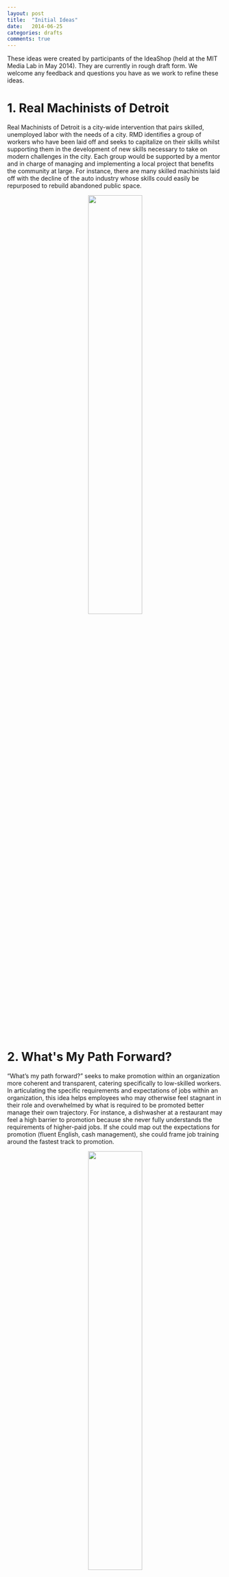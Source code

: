 ```yaml
---
layout: post
title:  "Initial Ideas"
date:   2014-06-25
categories: drafts
comments: true
---
```

These ideas were created by participants of the IdeaShop (held at the MIT Media Lab in May 2014). They are currently in rough draft form. We welcome any feedback and questions you have as we work to refine these ideas.

# 1. Real Machinists of Detroit
Real Machinists of Detroit is a city-wide intervention that pairs skilled, unemployed labor with the needs of a city. RMD identifies a group of workers who have been laid off and seeks to capitalize on their skills whilst supporting them in the development of new skills necessary to take on modern challenges in the city. Each group would be supported by a mentor and in charge of managing and implementing a local project that benefits the community at large. For instance, there are many skilled machinists laid off with the decline of the auto industry whose skills could easily be repurposed to rebuild abandoned public space.

<center>
	<img src="{{site.baseurl}}/images/gallery_sketches/real_machinists_of_detroit.png" width="50%">
</center>

# 2. What's My Path Forward?
“What’s my path forward?” seeks to make promotion within an organization more coherent and transparent, catering specifically to low-skilled workers. In articulating the specific requirements and expectations of jobs within an organization, this idea helps employees who may otherwise feel stagnant in their role and overwhelmed by what is required to be promoted better manage their own trajectory. For instance, a dishwasher at a restaurant may feel a high barrier to promotion because she never fully understands the requirements of higher-paid jobs. If she could map out the expectations for promotion (fluent English, cash management), she could frame job training around the fastest track to promotion.

<center>
	<img src="{{site.baseurl}}/images/gallery_sketches/whats_my_path_forward.png" width="50%">
</center>

# 3. Libranet
In the past decades, the competitive advantage of libraries in a community is less about physical reading material and more about free access to the internet for everybody. A large component of web use in most library systems is job searching - indeed, some libraries have begun training staff to help visitors apply for jobs. Libranet seeks to formalize this role and supplement library services with access to informed job-search guidance. For example, a kitchen worker at "Five Guys" might go to the library after work to look into other jobs in the food industry with more opportunity for advancement. On his own, this may seem a daunting task. However, after sharing his interests and validating his skills, he can use Libranet to make informed decisions about other jobs he may be qualified for that have a roadmap for advancement.

<center>
	<img src="{{site.baseurl}}/images/gallery_sketches/libranet.png" width="50%">
</center>

# 4. ESL Pen
ESL Pen is a lightweight, non-invasive way to document exploration of the English language for non-native speakers. With a corresponding earpiece, ESL Pen can not only remember what you write and play it back later, but also scan text and read it out loud in either English or native language. For example, a security guard who does not speak excellent English could use the Pen the supplement his work, not just to help him get through the day, but also to document places he is weak so that he can go back and study.

<center>
	<img src="{{site.baseurl}}/images/gallery_sketches/esl_pen.png" width="50%">
</center>

# 5. Asyncronous Audio Learning
Asynchronous Audio Learning (AAL) is a mobile tool that allows users to record audio and get near real-time translation. In addition to supporting comprehension in that moment, AAL archives recordings, allowing users to not only replay audio but also develop learning modules around text that is relevant to them. For example, a hospital employee may want to attend a lecture but is worried that she won't understand everything. By recording on AAL, she can go back and listen on her commute home, supplementing the bits they don't understand with translation in her native language.

<center>
	<img src="{{site.baseurl}}/images/gallery_sketches/async_audio_learning.png" width="50%">
</center>

# 6. Mentor Match
Mentor Match pairs skilled, English-speaking community-members with low-skilled adult learners who are seeking new career pathways. Similar to online dating or volunteermatch.org, adult learners submit information about themselves and their goals and are paired with a community-member who can help motivate them and support them in their learning. For example, many banks require employees to do community service each year. These employees could have access to short biographies of adult learners who are looking for a mentor, or vice versa. In a facilitated environment, these pairs could meet and document progress.

<center>
	<img src="{{site.baseurl}}/images/gallery_sketches/mentormatch.png" width="50%">
</center>

# 7. Random Events Lab
Random Events Lab is a low-risk environment for individuals to come and receive job training, interview support, and mock situations. REL seeks to support users in better understanding expectations in a given workplace while still maintaining their individuality. REL consists of a series of life size projection screens that mimic real-life scenarios. For instance, a recent immigrant with a background in finance may come to better understand the expectations of the U.S. workplace and practice interviewing. Some of these scenarios may be automated but she may also have the opportunity to link up with potential employers and like-minded users who have common or complementary interests.

<center>
	<img src="{{site.baseurl}}/images/gallery_sketches/random_events_lab.png" width="50%">
</center>

# 8. Xpress Me
Xpress Me is a mobile application designed to help users improve their literacy and numeracy skills while on their daily commute. It works by allowing the user to choose to "passively learn" (listen or read), or actively learn (answer questions and challenges). By making learning accessible during commute times, Xpress Me works to facilitate quick wins that continually motivate the user to keep using the platform. For example, a department store worker who takes the bus to work daily may choose to use Xpress Me to explore the option of becoming a nurse, learn about the profession, identify the skills that she needs, and then gradually do the reading required for the training. That way, when she goes to enroll in a nursing certification program, she is already halfway towards completing the certification. 

<center>
	<img src="{{site.baseurl}}/images/gallery_sketches/xpress_me.png" width="50%">
</center>

# 9. Rich and Passion
Rich and Passion seeks to support working students by creating a community for users to interact and offer academic support, motivation and help with non-academic needs. Based on co-located learners, users might ask for a ride to work if their car is broken down or find other students interested in a specific topic to ask questions to or get recommendations for outside learning material. 

<center>
	<img src="{{site.baseurl}}/images/gallery_sketches/rich_and_passion.png" width="50%">
</center>

# 10. Foursquare for Learning
Foursquare for learning aims to identify even the smallest chunk of time that a user has to learn and use the context around them to help them learn relevant skills. For example, suppose a user is at the grocery store, waiting in the checkout line after getting food for her kids dinner. Foursquare for learning may suggest some relevant articles on basic child nutrition that she could listen to via her headphones, or prompt her to do a basic calculation to see how much she is spending on bread. 

<center>
	<img src="{{site.baseurl}}/images/gallery_sketches/foursquare_for_learning.png" width="50%">
</center>

# 11. Tech Literacy
Many adults use smartphones but don't understand their capabilities beyond basic functionality. Tech Literacy seeks to empower users to better understand their phones while at the same time gaining English proficiency. By linking mobile-based demos and tutorials with language modules, TL motivates English learners with the very pertinent goal of better understanding their device. For example, a recent immigrant with two children may need a phone to communicate with his children and look for work. He'd have a easier time keeping in touch with his family in his home country if he could utilize free text applications. In his spare time, he could go through tutorials on his phone that not only teach him how to do this, but do so while bolstering his English proficiency.

<center>
	<img src="{{site.baseurl}}/images/gallery_sketches/tech_literacy.png" width="50%">
</center>

# 12. Storyteller
Many parents want to learn English to converse with their kids, who are learning English in school. Storyteller is an interactive storybook, allowing parents to drag and drop sentences to customize a story to tell their kids. The sentences can be played outload, letting parents learn how to say the words to their children. This interactive book empowers parents to be the _teachers_ to their kids and be creative (making up stories), while learning English vocabulary and practicing their speech and reading capabilities. 

<center>
	<img src="{{site.baseurl}}/images/gallery_sketches/storybook.png" width="50%">
</center>

# 13. DollarCount 
DollarCount is a way for adult learners who struggle with basic numeracy and arithmetic to learn the basics while tracking something useful -- their expenses. Users can scan in bar codes of different items they would like to purchase and then are walked through the exercises of tallying up their expenses and subtracting it from what they have to spend. The level of difficulty can grow with the user -- more advanced students can use it to calculate tip or understand how much they paid per pound of potatoes at the grocery store. By using numeracy in the context of money, it helps adult learners to discreetly learn while doing nessecarry calculations and empowers them to track their own spending.

<center>
	<img src="{{site.baseurl}}/images/gallery_sketches/dollarcount.png" width="50%">
</center>


# 14. Project-Based Learning PlugIn
Utilizing existing technology rooted in natural language processing, this browser plug-in would index and map open education resources (Khan, Youtube, etc.) into a common library through a web crawler. Therefore, whenever a learner is online, they are creating a digital trail of not just their search history, but what academic competencies their browsing maps to.
This would be a big support for project-based learning, as competencies would be documented as they did their research, rather than requiring an assessment to justify competencies. The core enabling elements of this particular idea are the competency library and NLP engine. The library is actually growing to become a full ontology and the NLP is in test development still. The library will be a public resources accessible through APIs etc. The idea is to drive innovation around this space to improve labor outcomes in general. Similarly, we would like the NLP engine to be public and something that enables more innovation from others through GitHub or other public code spaces.

<center>
	<img src="{{site.baseurl}}/images/gallery_sketches/project_based_learning_plugin.png" width="50%">
</center>

# 15. Changing Lives Through Literature Extension
[Changing Lives Through Literature (CLTL)](http://en.wikipedia.org/wiki/Changing_Lives_Through_Literature) is a bibliotherapy program that offers alternative probation sentences to offenders. The program was created in 1991 by Robert Waxler, an English professor at the [University of Massachusetts Dartmouth](http://cltl.umassd.edu/home-flash.cfm), and Superior Court Judge Robert Kane. At a cost of less than $500 a person, proponents say that CLTL saves the government tens of thousands of dollars when compared with the cost of housing an inmate for a lifetime at an annual rate of $30,000. The program is said to help reduce the recidivism rate among certain segments of the prison population. Former offenders credit the program for giving them a second chance. The program has received a New England Board of Higher Education award for excellence and an Exemplary Education Grant from the National Endowment for the Humanities. What opportunities might exist to scale this project to reach a larger prison population? Moreover, are there opportunities to involve non-prison populations in reading groups with convicts? (This has been attempted by [Drexel’s Inside-Out Course](http://www.drexel.edu/culturecomm/news/archive/inside-out-prison-exchange-course-expands/))

<center>
	<img src="{{site.baseurl}}/images/gallery_sketches/changing_lives_through_literature.png" width="50%">
</center>